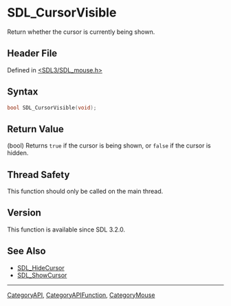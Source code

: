 # SDL_CursorVisible

Return whether the cursor is currently being shown.

## Header File

Defined in [<SDL3/SDL_mouse.h>](https://github.com/libsdl-org/SDL/blob/main/include/SDL3/SDL_mouse.h)

## Syntax

```c
bool SDL_CursorVisible(void);
```

## Return Value

(bool) Returns `true` if the cursor is being shown, or `false` if the
cursor is hidden.

## Thread Safety

This function should only be called on the main thread.

## Version

This function is available since SDL 3.2.0.

## See Also

- [SDL_HideCursor](SDL_HideCursor)
- [SDL_ShowCursor](SDL_ShowCursor)






----
[CategoryAPI](CategoryAPI), [CategoryAPIFunction](CategoryAPIFunction), [CategoryMouse](CategoryMouse)

